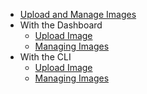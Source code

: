 * [Upload and Manage Images](index.md)
* With the Dashboard
    * [Upload Image](upload-an-image-via-the-dashboard.md)
    * [Managing Images](managing-images-via-the-dashboard.md)
* With the CLI
    * [Upload Image](upload-an-image-via-cli.md)
    * [Managing Images](managing-images-via-cli.md)